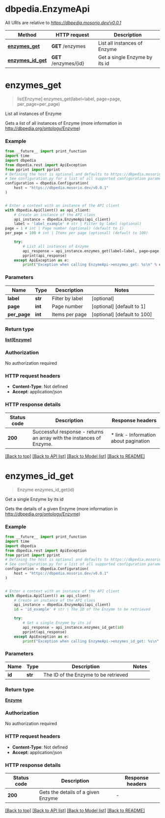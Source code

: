 # dbpedia.EnzymeApi

All URIs are relative to *https://dbpedia.mosorio.dev/v0.0.1*

Method | HTTP request | Description
------------- | ------------- | -------------
[**enzymes_get**](EnzymeApi.md#enzymes_get) | **GET** /enzymes | List all instances of Enzyme
[**enzymes_id_get**](EnzymeApi.md#enzymes_id_get) | **GET** /enzymes/{id} | Get a single Enzyme by its id


# **enzymes_get**
> list[Enzyme] enzymes_get(label=label, page=page, per_page=per_page)

List all instances of Enzyme

Gets a list of all instances of Enzyme (more information in http://dbpedia.org/ontology/Enzyme)

### Example

```python
from __future__ import print_function
import time
import dbpedia
from dbpedia.rest import ApiException
from pprint import pprint
# Defining the host is optional and defaults to https://dbpedia.mosorio.dev/v0.0.1
# See configuration.py for a list of all supported configuration parameters.
configuration = dbpedia.Configuration(
    host = "https://dbpedia.mosorio.dev/v0.0.1"
)


# Enter a context with an instance of the API client
with dbpedia.ApiClient() as api_client:
    # Create an instance of the API class
    api_instance = dbpedia.EnzymeApi(api_client)
    label = 'label_example' # str | Filter by label (optional)
page = 1 # int | Page number (optional) (default to 1)
per_page = 100 # int | Items per page (optional) (default to 100)

    try:
        # List all instances of Enzyme
        api_response = api_instance.enzymes_get(label=label, page=page, per_page=per_page)
        pprint(api_response)
    except ApiException as e:
        print("Exception when calling EnzymeApi->enzymes_get: %s\n" % e)
```

### Parameters

Name | Type | Description  | Notes
------------- | ------------- | ------------- | -------------
 **label** | **str**| Filter by label | [optional] 
 **page** | **int**| Page number | [optional] [default to 1]
 **per_page** | **int**| Items per page | [optional] [default to 100]

### Return type

[**list[Enzyme]**](Enzyme.md)

### Authorization

No authorization required

### HTTP request headers

 - **Content-Type**: Not defined
 - **Accept**: application/json

### HTTP response details
| Status code | Description | Response headers |
|-------------|-------------|------------------|
**200** | Successful response - returns an array with the instances of Enzyme. |  * link - Information about pagination <br>  |

[[Back to top]](#) [[Back to API list]](../README.md#documentation-for-api-endpoints) [[Back to Model list]](../README.md#documentation-for-models) [[Back to README]](../README.md)

# **enzymes_id_get**
> Enzyme enzymes_id_get(id)

Get a single Enzyme by its id

Gets the details of a given Enzyme (more information in http://dbpedia.org/ontology/Enzyme)

### Example

```python
from __future__ import print_function
import time
import dbpedia
from dbpedia.rest import ApiException
from pprint import pprint
# Defining the host is optional and defaults to https://dbpedia.mosorio.dev/v0.0.1
# See configuration.py for a list of all supported configuration parameters.
configuration = dbpedia.Configuration(
    host = "https://dbpedia.mosorio.dev/v0.0.1"
)


# Enter a context with an instance of the API client
with dbpedia.ApiClient() as api_client:
    # Create an instance of the API class
    api_instance = dbpedia.EnzymeApi(api_client)
    id = 'id_example' # str | The ID of the Enzyme to be retrieved

    try:
        # Get a single Enzyme by its id
        api_response = api_instance.enzymes_id_get(id)
        pprint(api_response)
    except ApiException as e:
        print("Exception when calling EnzymeApi->enzymes_id_get: %s\n" % e)
```

### Parameters

Name | Type | Description  | Notes
------------- | ------------- | ------------- | -------------
 **id** | **str**| The ID of the Enzyme to be retrieved | 

### Return type

[**Enzyme**](Enzyme.md)

### Authorization

No authorization required

### HTTP request headers

 - **Content-Type**: Not defined
 - **Accept**: application/json

### HTTP response details
| Status code | Description | Response headers |
|-------------|-------------|------------------|
**200** | Gets the details of a given Enzyme |  -  |

[[Back to top]](#) [[Back to API list]](../README.md#documentation-for-api-endpoints) [[Back to Model list]](../README.md#documentation-for-models) [[Back to README]](../README.md)

